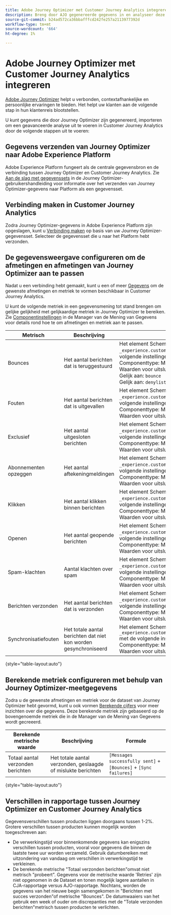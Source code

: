 ```yaml
---
title: Adobe Journey Optimizer met Customer Journey Analytics integreren
description: Breng door AJO gegenereerde gegevens in en analyseer deze met Analysis Workspace in CJA.
source-git-commit: b24ad572ca36bbafffcd242fe257a2113977392d
workflow-type: tm+mt
source-wordcount: '664'
ht-degree: 1%

---
```



# Adobe Journey Optimizer met Customer Journey Analytics integreren

[Adobe Journey Optimizer](https://experienceleague.adobe.com/docs/journey-optimizer/using/get-started/get-started.html?lang=nl) helpt u verbonden, contextafhankelijke en persoonlijke ervaringen te bieden. Het helpt uw klanten aan de volgende stap in hun klantenreis blootstellen.

U kunt gegevens die door Journey Optimizer zijn gegenereerd, importeren om een geavanceerde analyse uit te voeren in Customer Journey Analytics door de volgende stappen uit te voeren:

## Gegevens verzenden van Journey Optimizer naar Adobe Experience Platform

Adobe Experience Platform fungeert als de centrale gegevensbron en de verbinding tussen Journey Optimizer en Customer Journey Analytics. Zie [Aan de slag met gegevenssets](https://experienceleague.adobe.com/docs/journey-optimizer/using/data-management/datasets/get-started-datasets.html) in de Journey Optimizer-gebruikershandleiding voor informatie over het verzenden van Journey Optimizer-gegevens naar Platform als een gegevensset.

## Verbinding maken in Customer Journey Analytics

Zodra Journey Optimizer-gegevens in Adobe Experience Platform zijn opgeslagen, kunt u [Verbinding maken](/help/connections/create-connection.md) op basis van uw Journey Optimizer-gegevensset. Selecteer de gegevensset die u naar het Platform hebt verzonden.

## De gegevensweergave configureren om de afmetingen en afmetingen van Journey Optimizer aan te passen

Nadat u een verbinding hebt gemaakt, kunt u een of meer [Gegevens](/help/data-views/create-dataview.md) om de gewenste afmetingen en metriek te vormen beschikbaar in Customer Journey Analytics.

U kunt de volgende metriek in een gegevensmening tot stand brengen om gelijke gelijkheid met gelijkaardige metriek in Journey Optimizer te bereiken. Zie [Componentinstellingen](/help/data-views/component-settings/overview.md) in de Manager van de Mening van Gegevens voor details rond hoe te om afmetingen en metriek aan te passen.

| Metrisch | Beschrijving | Instellingen voor gegevensweergave |
| --- | --- | --- |
| Bounces | Het aantal berichten dat is teruggestuurd | Het element SchemaString gebruiken `_experience.customerJourneyManagement.messageDeliveryfeedback.feedbackStatus` met de volgende instellingen:<br>Componenttype: Metrisch<br>Waarden voor uitsluiten opnemen: Als aan bepaalde criteria is voldaan<br>Gelijk aan: `bounce`<br>Gelijk aan: `denylist` |
| Fouten | Het aantal berichten dat is uitgevallen | Het element SchemaString gebruiken `_experience.customerJourneyManagement.messageDeliveryfeedback.feedbackStatus` met de volgende instellingen:<br>Componenttype: Metrisch<br>Waarden voor uitsluiten opnemen: Gelijk `error` |
| Exclusief | Het aantal uitgesloten berichten | Het element SchemaString gebruiken `_experience.customerJourneyManagement.messageDeliveryfeedback.feedbackStatus` met de volgende instellingen:<br>Componenttype: Metrisch<br>Waarden voor uitsluiten opnemen: Gelijk `exclude` |
| Abonnementen opzeggen | Het aantal aftekeningmeldingen | Het element SchemaString gebruiken `_experience.customerJourneyManagement.messageInteraction.interactionType` met de volgende instellingen:<br>Componenttype: Metrisch<br>Waarden voor uitsluiten opnemen: Gelijk `unsubscribe` |
| Klikken | Het aantal klikken binnen berichten | Het element SchemaString gebruiken `_experience.customerJourneyManagement.messageInteraction.interactionType` met de volgende instellingen:<br>Componenttype: Metrisch<br>Waarden voor uitsluiten opnemen: Gelijk `click` |
| Openen | Het aantal geopende berichten | Het element SchemaString gebruiken `_experience.customerJourneyManagement.messageInteraction.interactionType` met de volgende instellingen:<br>Componenttype: Metrisch<br>Waarden voor uitsluiten opnemen: Gelijk `open` |
| Spam-klachten | Aantal klachten over spam | Het element SchemaString gebruiken `_experience.customerJourneyManagement.messageInteraction.interactionType` met de volgende instellingen:<br>Componenttype: Metrisch<br>Waarden voor uitsluiten opnemen: Gelijk `spam_complaint` |
| Berichten verzonden | Het aantal berichten dat is verzonden | Het element SchemaString gebruiken `_experience.customerJourneyManagement.messageDeliveryfeedback.feedbackStatus` met de volgende instellingen:<br>Componenttype: Metrisch<br>Waarden voor uitsluiten opnemen: Gelijk `sent` |
| Synchronisatiefouten | Het totale aantal berichten dat niet kon worden gesynchroniseerd | Het element SchemaString gebruiken `_experience.customerJourneyManagement.messageDeliveryfeedback.messageFailure.category` met de volgende instellingen:<br>Componenttype: Metrisch<br>Waarden voor uitsluiten opnemen: Gelijk `sync` |

{style=&quot;table-layout:auto&quot;}

## Berekende metriek configureren met behulp van Journey Optimizer-meetgegevens

Zodra u de gewenste afmetingen en metriek voor de dataset van Journey Optimizer hebt gevormd, kunt u ook vormen [Berekende cijfers](/help/components/calc-metrics/calc-metr-overview.md) voor meer inzichten over die gegevens. Deze berekende metriek zijn gebaseerd op de bovengenoemde metriek die in de Manager van de Mening van Gegevens wordt gecreeerd.

| Berekende metrische waarde | Beschrijving | Formule |
| --- | --- | --- |
| Totaal aantal verzonden berichten | Het totale aantal verzonden, geslaagde of mislukte berichten | `[Messages successfully sent]` + `[Bounces]` + `[Sync failures]` |

{style=&quot;table-layout:auto&quot;}

## Verschillen in rapportage tussen Journey Optimizer en Customer Journey Analytics

Gegevensverschillen tussen producten liggen doorgaans tussen 1-2%. Grotere verschillen tussen producten kunnen mogelijk worden toegeschreven aan:

* De verwerkingstijd voor binnenkomende gegevens kan enigszins verschillen tussen producten, vooral voor gegevens die binnen de laatste twee uur worden verzameld. Gebruik datumbereiken met uitzondering van vandaag om verschillen in verwerkingstijd te verkleinen.
* De berekende metrische &quot;Totaal verzonden berichten&quot;omvat niet metrisch &quot;probeert&quot;. Gegevens voor de metrische waarde &#39;Retries&#39; zijn niet opgenomen in de Dataset en tonen mogelijk lagere aantallen in CJA-rapportage versus AJO-rapportage. Nochtans, worden de gegevens van het nieuwe begin samengekomen in &quot;Berichten met succes verzonden&quot;of metrische &quot;Bounces&quot;. De datumwaaiers van het gebruik een week of ouder om discrepanties met de &quot;Totale verzonden berichten&quot;metrisch tussen producten te verlichten.

